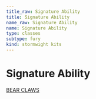 ```yaml
---
title_raw: Signature Ability
title: Signature Ability
name_raw: Signature Ability
name: Signature Ability
type: classes
subtype: fury
kind: stormwight kits
---
```


# Signature Ability

[BEAR CLAWS](./Bear%20Claws.md)

